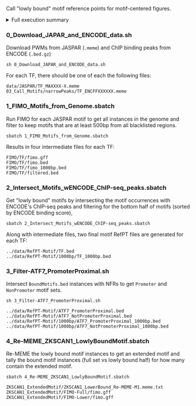 
Call "lowly bound" motif reference points for motif-centered figures.

<details>
<summary> Full execution summary
</summary>

```
data
  |--JASPAR
    |--ATF7_MA0834-1.meme
    |--BACH1_MA1633-1.meme
    |--CTCF_MA1930-1.meme
    |--ELF1_MA0473-3.meme
    |--MAX_MA0058-3.meme
    |--MEIS2_MA1640-1.meme
    |--NFIC_MA1527-1.meme
    |--REST_MA0138-2.meme
    |--SP1_MA0079-5.meme
    |--SPI1_MA0080-6.meme
    |--ZKSCAN1_MA1585-1.meme
  |--RefPT-Motifs
    |--ATF7_Bound-LowerHalf.bed
    |--ATF7_Bound-NonPromoter.bed
    |--ATF7_Bound-Promoter.bed
    |--BACH1_Bound-LowerHalf.bed
    |--CTCF_Bound-LowerHalf.bed
    |--ELF1_Bound-LowerHalf.bed
    |--MAX_Bound-LowerHalf.bed
    |--MEIS2_Bound-LowerHalf.bed
    |--NFIC_Bound-LowerHalf.bed
    |--REST_Bound-LowerHalf.bed
    |--SP1_Bound-LowerHalf.bed
    |--SPI1_Bound-LowerHalf.bed
    |--ZKSCAN1_Bound-LowerHalf.bed
    |--1000bp/
      |--...<see above with _1000bp.bed suffix>
03_Call_Motifs
  |--narrowPeak
    |--ATF7_ENCFF868QLL.bed.gz
    |--BACH1_ENCFF423EMU.bed.gz
    |--CTCF_ENCFF738TKN.bed.gz
    |--ELF1_ENCFF392MUM.bed.gz
    |--MAX_ENCFF422NGZ.bed.gz
    |--MEIS2_ENCFF613RNG.bed.gz
    |--NFIC_ENCFF370ENX.bed.gz
    |--REST_ENCFF895QLA.bed.gz
    |--SP1_ENCFF300XUA.bed.gz
    |--SPI1_ENCFF664XPS.bed.gz
    |--ZKSCAN1_ENCFF163VUK.bed.gz
```

</details>

### 0_Download_JAPAR_and_ENCODE_data.sh
Download PWMs from JASPAR (`.meme`) and ChIP binding peaks from ENCODE (`.bed.gz`)
```
sh 0_Download_JAPAR_and_ENCODE_data.sh
```
For each TF, there should be one of each the following files:
```
data/JASPAR/TF_MAXXXX-X.meme
03_Call_Motifs/narrowPeaks/TF_ENCFFXXXXXX.meme
```

### 1_FIMO_Motifs_from_Genome.sbatch
Run FIMO for each JASPAR motif to get all instances in the genome and filter to keep motifs that are at least 500bp from all blacklisted regions.
```
sbatch 1_FIMO_Motifs_from_Genome.sbatch
```
Results in four intermediate files for each TF:
```
FIMO/TF/fimo.gff
FIMO/TF/fimo.bed
FIMO/TF/fimo_1000bp.bed
FIMO/TF/filtered.bed
```

### 2_Intersect_Motifs_wENCODE_ChIP-seq_peaks.sbatch
Get "lowly bound" motifs by intersecting the motif occurrences with ENCODE's ChIP-seq peaks and filtering for the bottom half of motifs (sorted by ENCODE binding score),
```
sbatch 2_Intersect_Motifs_wENCODE_ChIP-seq_peaks.sbatch
```
Along with intermediate files, two final motif RefPT files are generated for each TF:
```
../data/RefPT-Motif/TF.bed
../data/RefPT-Motif/1000bp/TF_1000bp.bed
```

### 3_Filter-ATF7_PromoterProximal.sh
Intersect `BoundMotifs.bed` instances with NFRs to get `Promoter` and `NonPromoter` motif sets.
```
sh 3_Filter-ATF7_PromoterProximal.sh
```
```
../data/RefPT-Motif/ATF7_PromoterProximal.bed
../data/RefPT-Motif/ATF7_NotPromoterProximal.bed
../data/RefPT-Motif/1000bp/ATF7_PromoterProximal_1000bp.bed
../data/RefPT-Motif/1000bp/ATF7_NotPromoterProximal_1000bp.bed
```

### 4_Re-MEME_ZKSCAN1_LowlyBoundMotif.sbatch
Re-MEME the lowly bound motif instances to get an extended motif and tally the bound motif instances (full set vs lowly bound half) for how many contain the extended motif.
```
sbatch 4_Re-MEME_ZKSCAN1_LowlyBoundMotif.sbatch
```

```
ZKSCAN1_ExtendedMotif/ZKSCAN1_LowerBound_Re-MEME-M1.meme.txt
ZKSCAN1_ExtendedMotif/FIMO-Full/fimo.gff
ZKSCAN1_ExtendedMotif/FIMO-Lower/fimo.gff
```
